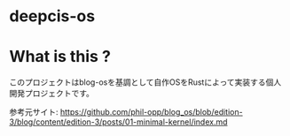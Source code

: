# deepcis-os

# What is this ? 
このプロジェクトはblog-osを基調として自作OSをRustによって実装する個人開発プロジェクトです。

参考元サイト: https://github.com/phil-opp/blog_os/blob/edition-3/blog/content/edition-3/posts/01-minimal-kernel/index.md 
